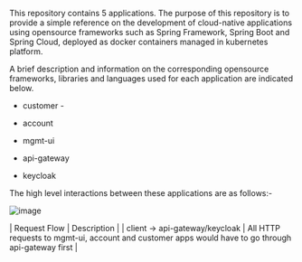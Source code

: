 This repository contains 5 applications. The purpose of this repository is to provide a simple reference on the development of cloud-native applications using opensource frameworks such as Spring Framework, Spring Boot and Spring Cloud, deployed as docker containers managed in kubernetes platform.

A brief description and information on the corresponding opensource frameworks, libraries and languages used for each application are indicated below.
* customer -

* account

* mgmt-ui

* api-gateway

* keycloak

The high level interactions between these applications are as follows:-

![image](https://user-images.githubusercontent.com/36339970/125591091-0e66235b-1e31-4b05-ad6c-b3670f14f85c.png)

| Request Flow                    | Description             |
| client -> api-gateway/keycloak  | All HTTP requests to mgmt-ui, account and customer apps would have to go through api-gateway first |
